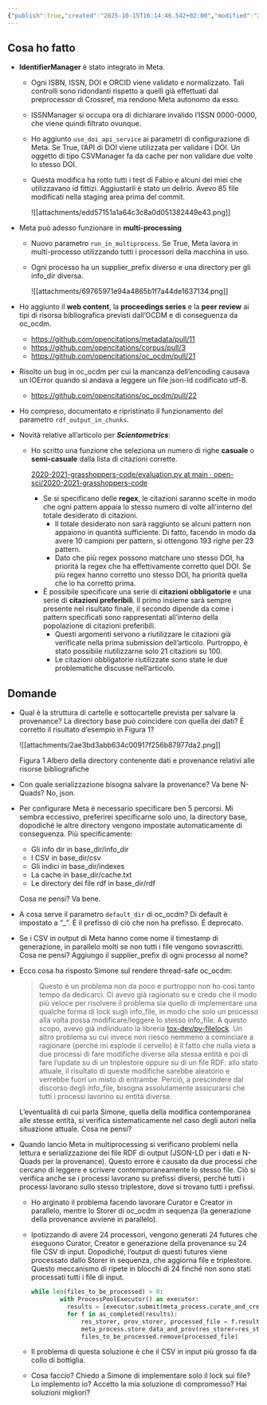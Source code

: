 ```yaml
---
{"publish":true,"created":"2025-10-15T16:14:46.542+02:00","modified":"2022-02-17T12:00:00.000+01:00","cssclasses":""}
---
```



## Cosa ho fatto

- **IdentifierManager** è stato integrato in Meta.
    - Ogni ISBN, ISSN, DOI e ORCID viene validato e normalizzato. Tali controlli sono ridondanti rispetto a quelli già effettuati dal preprocessor di Crossref, ma rendono Meta autonomo da esso.
    - ISSNManager si occupa ora di dichiarare invalido l’ISSN 0000-0000, che viene quindi filtrato ovunque.
    - Ho aggiunto `use_doi_api_service` ai parametri di configurazione di Meta. Se True, l’API di DOI viene utilizzata per validare i DOI. Un oggetto di tipo CSVManager fa da cache per non validare due volte lo stesso DOI.
    - Questa modifica ha rotto tutti i test di Fabio e alcuni dei miei che utilizzavano id fittizi. Aggiustarli è stato un delirio. Avevo 85 file modificati nella staging area prima del commit.
        
        ![[attachments/edd57151a1a64c3c8a0d051382449e43.png]]
        
- Meta può adesso funzionare in **multi-processing**
    - Nuovo parametro `run_in_multiprocess`. Se True, Meta lavora in multi-processo utilizzando tutti i processori della macchina in uso.
    - Ogni processo ha un supplier_prefix diverso e una directory per gli info_dir diversa.
        
        ![[attachments/69765971e94a4865b1f7a44de1637134.png]]
        
- Ho aggiunto il **web content**, la **proceedings series** e la **peer review** ai tipi di risorsa bibliografica previsti dall’OCDM e di conseguenza da oc_ocdm.
    - https://github.com/opencitations/metadata/pull/11
    - https://github.com/opencitations/corpus/pull/3
    - https://github.com/opencitations/oc_ocdm/pull/21
- Risolto un bug in oc_ocdm per cui la mancanza dell’encoding causava un IOError quando si andava a leggere un file json-ld codificato utf-8.
    - https://github.com/opencitations/oc_ocdm/pull/22
- Ho compreso, documentato e ripristinato il funzionamento del parametro `rdf_output_in_chunks`.
- Novità relative all’articolo per ***Scientometrics***:
    - Ho scritto una funzione che seleziona un numero di righe **casuale** o **semi-casuale** dalla lista di citazioni corrette.
        
        [2020-2021-grasshoppers-code/evaluation.py at main · open-sci/2020-2021-grasshoppers-code](https://github.com/open-sci/2020-2021-grasshoppers-code/blob/main/evaluation.py)
        
        - Se si specificano delle **regex**, le citazioni saranno scelte in modo che ogni pattern appaia lo stesso numero di volte all'interno del totale desiderato di citazioni.
            - Il totale desiderato non sarà raggiunto se alcuni pattern non appaiono in quantità sufficiente. Di fatto, facendo in modo da avere 10 campioni per pattern, si ottengono 193 righe per 23 pattern.
            - Dato che più regex possono matchare uno stesso DOI, ha priorità la regex che ha effettivamente corretto quel DOI. Se più regex hanno corretto uno stesso DOI, ha priorità quella che lo ha corretto prima.
        - È possibile specificare una serie di **citazioni obbligatorie** e una serie di **citazioni preferibili**. Il primo insieme sarà sempre presente nel risultato finale, il secondo dipende da come i pattern specificati sono rappresentati all’interno della popolazione di citazioni preferibili.
            - Questi argomenti servono a riutilizzare le citazioni già verificate nella prima submission dell’articolo. Purtroppo, è stato possibile riutilizzarne solo 21 citazioni su 100.
            - Le citazioni obbligatorie riutilizzate sono state le due problematiche discusse nell’articolo.

## Domande

- Qual è la struttura di cartelle e sottocartelle prevista per salvare la provenance? La directory base può coincidere con quella dei dati? È corretto il risultato d’esempio in Figura 1?
    
    ![[attachments/2ae3bd3abb634c00917f256b87977da2.png]]
    
    Figura 1 Albero della directory contenente dati e provenance relativi alle risorse bibliografiche
    
- Con quale serializzazione bisogna salvare la provenance? Va bene N-Quads? No, json.
- Per configurare Meta è necessario specificare ben 5 percorsi. Mi sembra eccessivo, preferirei specificarne solo uno, la directory base, dopodiché le altre directory vengono impostate automaticamente di conseguenza. Più specificamente:
    - Gli info dir in base_dir/info_dir
    - I CSV in base_dir/csv
    - Gli indici in base_dir/indexes
    - La cache in base_dir/cache.txt
    - Le directory dei file rdf in base_dir/rdf
    
    Cosa ne pensi? Va bene.
    
- A cosa serve il parametro `default_dir` di oc_ocdm? Di default è impostato a “_”. È il prefisso di ciò che non ha prefisso. È deprecato.
- Se i CSV in output di Meta hanno come nome il timestamp di generazione, in parallelo molti se non tutti i file vengono sovrascritti. Cosa ne pensi? Aggiungo il supplier_prefix di ogni processo al nome?
- Ecco cosa ha risposto Simone sul rendere thread-safe oc_ocdm:
    
    > Questo è un problema non da poco e purtroppo non ho così tanto tempo da dedicarci. Ci avevo già ragionato su e credo che il modo più veloce per risolvere il problema sia quello di implementare una qualche forma di lock sugli info_file, in modo che solo un processo alla volta possa modificare/leggere lo stesso info_file. A questo scopo, avevo già individuato la libreria [tox-dev/py-filelock](https://github.com/tox-dev/py-filelock). Un altro problema su cui invece non riesco nemmeno a cominciare a ragionare (perché mi esplode il cervello) è il fatto che nulla vieta a due processi di fare modifiche diverse alla stessa entità e poi di fare l’update su di un triplestore oppure su di un file RDF: allo stato attuale, il risultato di queste modifiche sarebbe aleatorio e verrebbe fuori un misto di entrambe. Perciò, a prescindere dal discorso degli info_file, bisogna assolutamente assicurarsi che tutti i processi lavorino su entità diverse.
    > 
    
    L’eventualità di cui parla Simone, quella della modifica contemporanea alle stesse entità, si verifica sistematicamente nel caso degli autori nella situazione attuale. Cosa ne pensi?
    
- Quando lancio Meta in multiprocessing si verificano problemi nella lettura e serializzazione dei file RDF di output (JSON-LD per i dati e N-Quads per la provenance). Questo errore è causato da due processi che cercano di leggere e scrivere contemporaneamente lo stesso file. Ciò si verifica anche se i processi lavorano su prefissi diversi, perché tutti i processi lavorano sullo stesso triplestore, dove si trovano tutti i prefissi.
    - Ho arginato il problema facendo lavorare Curator e Creator in parallelo, mentre lo Storer di oc_ocdm in sequenza (la generazione della provenance avviene in parallelo).
    - Ipotizzando di avere 24 processori, vengono generati 24 futures che eseguono Curator, Creator e generazione della provenance su 24 file CSV di input. Dopodiché, l’output di questi futures viene processato dallo Storer in sequenza, che aggiorna file e triplestore. Questo meccanismo di ripete in blocchi di 24 finché non sono stati processati tutti i file di input.
        
        ```python
        while len(files_to_be_processed) > 0:
        		with ProcessPoolExecutor() as executor:
        	      results = [executor.submit(meta_process.curate_and_create, filename, worker_number) for filename, worker_number in zip(files_to_be_processed, workers)]
        	      for f in as_completed(results):
        	          res_storer, prov_storer, processed_file = f.result()
        	          meta_process.store_data_and_prov(res_storer=res_storer, prov_storer=prov_storer)
        	          files_to_be_processed.remove(processed_file)
        ```
        
    - Il problema di questa soluzione è che il CSV in input più grosso fa da collo di bottiglia.
    - Cosa faccio? Chiedo a Simone di implementare solo il lock sui file? Lo implemento io? Accetto la mia soluzione di compromesso? Hai soluzioni migliori?